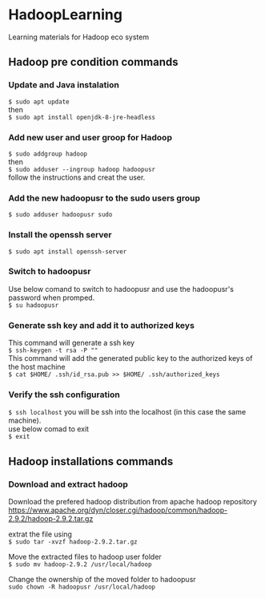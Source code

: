 # HadoopLearning
Learning materials for Hadoop eco system


## Hadoop pre condition commands

### Update and Java instalation
`$ sudo apt update`<br>
then<br>
`$ sudo apt install openjdk-8-jre-headless`<br>

### Add new user and user groop for Hadoop
`$ sudo addgroup hadoop`<br>
then<br>
`$ sudo adduser --ingroup hadoop hadoopusr`<br>
follow the instructions and creat the user.

### Add the new hadoopusr to the sudo users group
`$ sudo adduser hadoopusr sudo`<br>

### Install the openssh server
`$ sudo apt install openssh-server`<br>

### Switch to hadoopusr
Use below comand to switch to hadoopusr and use the hadoopusr's password when promped.<br>
`$ su hadoopusr`<br>

### Generate ssh key and add it to authorized keys
This command will generate a ssh key<br>
`$ ssh-keygen -t rsa -P ""`<br>
This command will add the generated public key to the authorized keys of the host machine<br>
`$ cat $HOME/ .ssh/id_rsa.pub >> $HOME/ .ssh/authorized_keys`<br>

### Verify the ssh configuration
`$ ssh localhost`
you will be ssh into the localhost (in this case the same machine). <br>
use below comad to exit<br>
`$ exit`

## Hadoop installations commands

### Download and extract hadoop
Download the prefered hadoop distribution from apache hadoop repository <br>
https://www.apache.org/dyn/closer.cgi/hadoop/common/hadoop-2.9.2/hadoop-2.9.2.tar.gz

extrat the file using <br>
`$ sudo tar -xvzf hadoop-2.9.2.tar.gz`

Move the extracted files to hadoop user folder<br>
`$ sudo mv hadoop-2.9.2 /usr/local/hadoop`

Change the ownership of the moved folder to hadoopusr<br>
`sudo chown -R hadoopusr /usr/local/hadoop`





